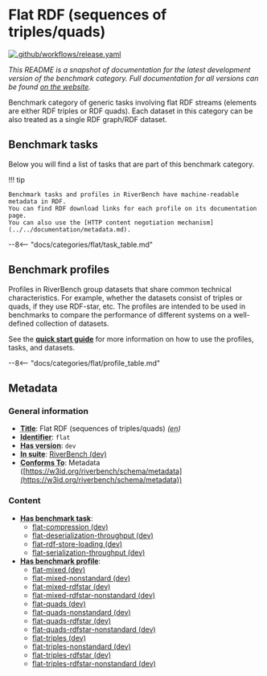 # Flat RDF (sequences of triples/quads)

<!--
--
-- THIS FILE IS AUTOGENERATED. DO NOT EDIT.
-- Please edit the metadata.ttl file instead. The documentation
-- will be regenerated by the CI.
--
-- You can place additional docs in the /doc directory. Remember to link
-- to them from the description in the metadata.ttl file.
--
-->
[![.github/workflows/release.yaml](https://github.com/RiverBench/category-flat/actions/workflows/release.yaml/badge.svg?event=push)](https://github.com/RiverBench/category-flat/actions/workflows/release.yaml)


*This README is a snapshot of documentation for the latest development version of the benchmark category.
Full documentation for all versions can be found [on the website](https://w3id.org/riverbench/v/dev/categories/flat).*

Benchmark category of generic tasks involving flat RDF streams (elements are either RDF triples or RDF quads). Each dataset in this category can be also treated as a single RDF graph/RDF dataset.
## Benchmark tasks

Below you will find a list of tasks that are part of this benchmark category.

!!! tip

    Benchmark tasks and profiles in RiverBench have machine-readable metadata in RDF.
    You can find RDF download links for each profile on its documentation page.
    You can also use the [HTTP content negotiation mechanism](../../documentation/metadata.md).

--8<-- "docs/categories/flat/task_table.md"

## Benchmark profiles

Profiles in RiverBench group datasets that share common technical characteristics.
For example, whether the datasets consist of triples or quads, if they use RDF-star, etc.
The profiles are intended to be used in benchmarks to compare the performance of different systems on a well-defined collection of datasets.

See the **[quick start guide](../../documentation/using.md)** for more information on how to use the profiles, tasks, and datasets.

--8<-- "docs/categories/flat/profile_table.md"



## Metadata

### General information

- **<abbr title="A name given to the resource.">Title</abbr>**: Flat RDF (sequences of triples/quads) _(<abbr title="English">en</abbr>)_
- **<abbr title="An unambiguous reference to the resource within a given context.">Identifier</abbr>**: `flat`
- **<abbr title="Version tag of an artifact">Has version</abbr>**: `dev`
- **<abbr title="Indicates the benchmark suite to which a dataset or profile belongs">In suite</abbr>**: [RiverBench (dev)](https://w3id.org/riverbench/)
- **<abbr title="An established standard to which the described resource conforms.">Conforms To</abbr>**: Metadata ([https://w3id.org/riverbench/schema/metadata](https://w3id.org/riverbench/schema/metadata))

### Content

- **<abbr title="For benchmark categories this property indicates tasks that belong to the category.">Has benchmark task</abbr>**: 
    - [flat-compression (dev)](https://w3id.org/riverbench/v/dev/tasks/flat-compression)
    - [flat-deserialization-throughput (dev)](https://w3id.org/riverbench/v/dev/tasks/flat-deserialization-throughput)
    - [flat-rdf-store-loading (dev)](https://w3id.org/riverbench/v/dev/tasks/flat-rdf-store-loading)
    - [flat-serialization-throughput (dev)](https://w3id.org/riverbench/v/dev/tasks/flat-serialization-throughput)
- **<abbr title="For benchmark categories this property indicates profiles that belong to the category.">Has benchmark profile</abbr>**: 
    - [flat-mixed (dev)](https://w3id.org/riverbench/v/dev/profiles/flat-mixed)
    - [flat-mixed-nonstandard (dev)](https://w3id.org/riverbench/v/dev/profiles/flat-mixed-nonstandard)
    - [flat-mixed-rdfstar (dev)](https://w3id.org/riverbench/v/dev/profiles/flat-mixed-rdfstar)
    - [flat-mixed-rdfstar-nonstandard (dev)](https://w3id.org/riverbench/v/dev/profiles/flat-mixed-rdfstar-nonstandard)
    - [flat-quads (dev)](https://w3id.org/riverbench/v/dev/profiles/flat-quads)
    - [flat-quads-nonstandard (dev)](https://w3id.org/riverbench/v/dev/profiles/flat-quads-nonstandard)
    - [flat-quads-rdfstar (dev)](https://w3id.org/riverbench/v/dev/profiles/flat-quads-rdfstar)
    - [flat-quads-rdfstar-nonstandard (dev)](https://w3id.org/riverbench/v/dev/profiles/flat-quads-rdfstar-nonstandard)
    - [flat-triples (dev)](https://w3id.org/riverbench/v/dev/profiles/flat-triples)
    - [flat-triples-nonstandard (dev)](https://w3id.org/riverbench/v/dev/profiles/flat-triples-nonstandard)
    - [flat-triples-rdfstar (dev)](https://w3id.org/riverbench/v/dev/profiles/flat-triples-rdfstar)
    - [flat-triples-rdfstar-nonstandard (dev)](https://w3id.org/riverbench/v/dev/profiles/flat-triples-rdfstar-nonstandard)

